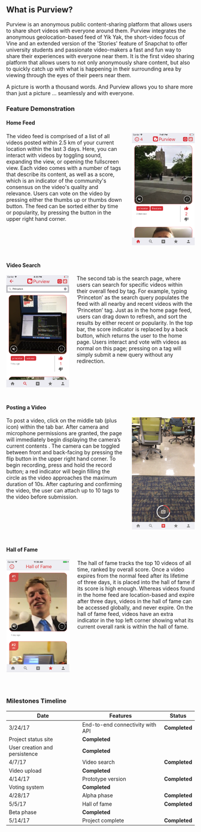 ## What is Purview?

Purview is an anonymous public content-sharing platform that allows users to share short videos with everyone around them. Purview integrates the anonymous geolocation-based feed of Yik Yak, the short-video focus of Vine and an extended version of the 'Stories' feature of Snapchat to offer university students and passionate video-makers a fast and fun way to share their experiences with everyone near them. It is the first video sharing platform that allows users to not only anonymously share content, but also to quickly catch up with what is happening in their surrounding area by viewing through the eyes of their peers near them. 

A picture is worth a thousand words. And Purview allows you to share more than just a picture ... seamlessly and with everyone.

### Feature Demonstration

#### Home Feed

<img src="assets/imgs/home.png" height="300" align="right" style="margin-left: 20px">

<div style="height: 325px;">
The video feed is comprised of a list of all videos posted within 2.5 km of your current location within the last 3 days. Here, you can interact with videos by toggling sound, expanding the view, or opening the fullscreen view. Each video comes with a number of tags that describe its content, as well as a score, which is an indicator of the community's consensus on the video's quality and relevance. Users can vote on the video by pressing either the thumbs up or thumbs down button. The feed can be sorted either by time or popularity, by pressing the button in the upper right hand corner.
</div>

#### Video Search

<img src="assets/imgs/search.png" height="300" align="left" style="margin-right: 20px">

<div style="height: 325px;">
The second tab is the search page, where users can search for specific videos within their overall feed by tag. For example, typing ‘Princeton’ as the search query populates the feed with all nearby and recent videos with the ‘Princeton’ tag. Just as in the home page feed, users can drag down to refresh, and sort the results by either recent or popularity. In the top bar, the score indicator is replaced by a back button, which returns the user to the home page. Users interact and vote with videos as normal on this page; pressing on a tag will simply submit a new query without any redirection.
</div>

#### Posting a Video

<img src="assets/imgs/post.png" height="300" align="right" style="margin-left: 20px">

<div style="height: 325px;">
To post a video, click on the middle tab (plus icon) within the tab bar. After camera and microphone permissions are granted, the page will immediately begin displaying the camera’s current contents . The camera can be toggled between front and back-facing by pressing the flip button in the upper right hand corner. To begin recording, press and hold the record button; a red indicator will begin filling the circle as the video approaches the maximum duration of 10s. After capturing and confirming the video,
the user can attach up to 10 tags to the video before submission.
</div>

#### Hall of Fame

<img src="assets/imgs/fame.png" height="300" align="left" style="margin-right: 20px">

<div style="height: 345px;">
The hall of fame tracks the top 10 videos of all time, ranked by overall score. Once a video expires from the normal feed after its lifetime of three days, it is placed into the hall of fame if its score is high enough. Whereas videos found in the home feed are location-based and expire after three days, videos in the hall of fame can be accessed globally, and never expire. On the hall of fame feed, videos have an extra indicator in the top left corner showing what its current overall rank is within the hall of fame.
</div>

### Milestones Timeline

 Date | Features | Status 
 --- | --- | ---
 3/24/17 | End-to-end connectivity with API | **Completed**
 | Project status site | **Completed**
 | User creation and persistence | **Completed**
 4/7/17 | Video search | **Completed**
 | Video upload | **Completed**
 4/14/17 | Prototype version | **Completed**
 | Voting system | **Completed**
 4/28/17 | Alpha phase | **Completed** 
 5/5/17 | Hall of fame | **Completed** 
| Beta phase | **Completed** 
 5/14/17 | Project complete | **Completed**

